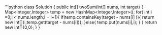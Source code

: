'''python
class Solution {
    public int[] twoSum(int[] nums, int target) {
        Map<Integer,Integer> temp = new HashMap<Integer,Integer>();
        for( int i =0;i < nums.length;i = i+1){
            if(temp.containsKey(target - nums[i] )){
                return new int[]{i,temp.get(target - nums[i])};
            }else{
                temp.put(nums[i],i);
            }
        }
        return new int[]{0,0};
    }
}
